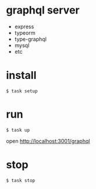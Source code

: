 # graphql server

- express
- typeorm
- type-graphql
- mysql
- etc

# install
```
$ task setup
```

# run
```
$ task up
```

open [http://localhost:3001/graphql](http://localhost:3001/graphql)

# stop
```
$ task stop
```
